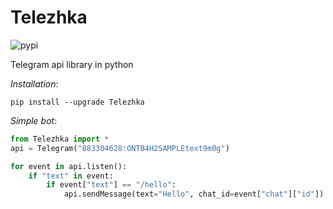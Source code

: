 # Telezhka
![pypi](https://badge.fury.io/py/Telezhka.svg)

Telegram api library in python

*Installation*:

`pip install --upgrade Telezhka`

*Simple bot*:
```python
from Telezhka import *
api = Telegram("883304628:ONTB4H2SAMPLEtext9m0g")

for event in api.listen():
	if "text" in event:
		if event["text"] == "/hello":
			api.sendMessage(text="Hello", chat_id=event["chat"]["id"])
```

